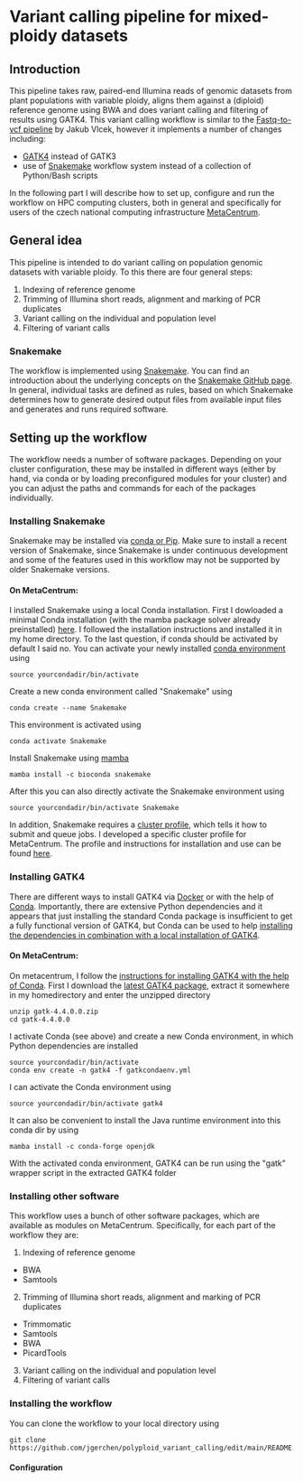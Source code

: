 # Variant calling pipeline for mixed-ploidy datasets
## Introduction
This pipeline takes raw, paired-end Illumina reads of genomic datasets from plant populations with variable ploidy, aligns them against a (diploid) reference genome using BWA and does variant calling and filtering of results using GATK4. This variant calling workflow is similar to the [Fastq-to-vcf pipeline](https://github.com/vlkofly/Fastq-to-vcf) by Jakub Vlcek, however it implements a number of changes including:
* [GATK4](https://www.broadinstitute.org/news/broad-institute-releases-open-source-gatk4-software-genome-analysis-optimized-speed-and) instead of GATK3
* use of [Snakemake](https://snakemake.readthedocs.io/en/stable/) workflow system instead of a collection of Python/Bash scripts

In the following part I will describe how to set up, configure and run the workflow on HPC computing clusters, both in general and specifically for users of the czech national computing infrastructure [MetaCentrum](https://metavo.metacentrum.cz/).

## General idea
This pipeline is intended to do variant calling on population genomic datasets with variable ploidy. To this there are four general steps:
1. Indexing of reference genome
2. Trimming of Illumina short reads, alignment and marking of PCR duplicates
3. Variant calling on the individual and population level
4. Filtering of variant calls

### Snakemake
The workflow is implemented using [Snakemake](https://snakemake.readthedocs.io/en/stable/). You can find an introduction about the underlying concepts on the [Snakemake GitHub page](https://snakemake.github.io/). In general, individual tasks are defined as rules, based on which Snakemake determines how to generate desired output files from available input files and generates and runs required software.

## Setting up the workflow

The workflow needs a number of software packages. Depending on your cluster configuration, these may be installed in different ways (either by hand, via conda or by loading preconfigured modules for your cluster) and you can adjust the paths and commands for each of the packages individually.

### Installing Snakemake

Snakemake may be installed via [conda or Pip](https://snakemake.readthedocs.io/en/stable/getting_started/installation.html). Make sure to install a recent version of Snakemake, since Snakemake is under continuous development and some of the features used in this workflow may not be supported by older Snakemake versions.
#### On MetaCentrum:

I installed Snakemake using a local Conda installation. First I dowloaded a minimal Conda installation (with the mamba package solver already preinstalled) [here](https://github.com/conda-forge/miniforge/releases/latest/download/Mambaforge-Linux-x86_64.sh). I followed the installation instructions and installed it in my home directory. To the last question, if conda should be activated by default I said no. You can activate your newly installed [conda environment](https://conda.io/projects/conda/en/latest/user-guide/tasks/manage-environments.html) using
```
source yourcondadir/bin/activate
```
Create a new conda environment called "Snakemake" using
```
conda create --name Snakemake
```
This environment is activated using
```
conda activate Snakemake
```
Install Snakemake using [mamba](https://github.com/mamba-org/mamba)
```
mamba install -c bioconda snakemake
```
After this you can also directly activate the Snakemake environment using
```
source yourcondadir/bin/activate Snakemake
```
In addition, Snakemake requires a [cluster profile](https://snakemake.readthedocs.io/en/stable/executing/cli.html#profiles), which tells it how to submit and queue jobs. I developed a specific cluster profile for MetaCentrum. The profile and instructions for installation and use can be found [here](https://github.com/jgerchen/snakemake_metacentrum).


### Installing GATK4

There are different ways to install GATK4 via [Docker](https://gatk.broadinstitute.org/hc/en-us/articles/360035889991) or with the help of [Conda](https://gatk.broadinstitute.org/hc/en-us/articles/360035889851--How-to-Install-and-use-Conda-for-GATK4). Importantly, there are extensive Python dependencies and it appears that just installing the standard Conda package is insufficient to get a fully functional version of GATK4, but Conda can be used to help [installing the dependencies in combination with a local installation of GATK4](https://gatk.broadinstitute.org/hc/en-us/articles/360035889991).

#### On MetaCentrum:

On metacentrum, I follow the [instructions for installing GATK4 with the help of Conda](https://gatk.broadinstitute.org/hc/en-us/articles/360035889851--How-to-Install-and-use-Conda-for-GATK4).
First I download the [latest GATK4 package](https://github.com/broadinstitute/gatk/releases), extract it somewhere in my homedirectory and enter the unzipped directory
```
unzip gatk-4.4.0.0.zip
cd gatk-4.4.0.0
```
I activate Conda (see above) and create a new Conda environment, in which Python dependencies are installed
```
source yourcondadir/bin/activate
conda env create -n gatk4 -f gatkcondaenv.yml
```
I can activate the Conda environment using
```
source yourcondadir/bin/activate gatk4
```
It can also be convenient to install the Java runtime environment into this conda dir by using
```
mamba install -c conda-forge openjdk
```
With the activated conda environment, GATK4 can be run using the "gatk" wrapper script in the extracted GATK4 folder

### Installing other software

This workflow uses a bunch of other software packages, which are available as modules on MetaCentrum. Specifically, for each part of the workflow they are:

1. Indexing of reference genome
* BWA
* Samtools
2. Trimming of Illumina short reads, alignment and marking of PCR duplicates
* Trimmomatic
* Samtools
* BWA
* PicardTools
3. Variant calling on the individual and population level
4. Filtering of variant calls


### Installing the workflow

You can clone the workflow to your local directory using

```
git clone https://github.com/jgerchen/polyploid_variant_calling/edit/main/README.md
```

#### Configuration



